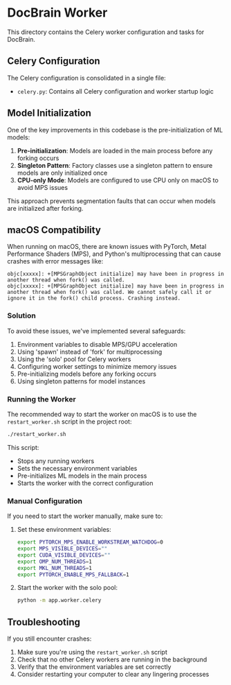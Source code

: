 # DocBrain Worker

This directory contains the Celery worker configuration and tasks for DocBrain.

## Celery Configuration

The Celery configuration is consolidated in a single file:
- `celery.py`: Contains all Celery configuration and worker startup logic

## Model Initialization

One of the key improvements in this codebase is the pre-initialization of ML models:

1. **Pre-initialization**: Models are loaded in the main process before any forking occurs
2. **Singleton Pattern**: Factory classes use a singleton pattern to ensure models are only initialized once
3. **CPU-only Mode**: Models are configured to use CPU only on macOS to avoid MPS issues

This approach prevents segmentation faults that can occur when models are initialized after forking.

## macOS Compatibility

When running on macOS, there are known issues with PyTorch, Metal Performance Shaders (MPS), and Python's multiprocessing that can cause crashes with error messages like:

```
objc[xxxxx]: +[MPSGraphObject initialize] may have been in progress in another thread when fork() was called.
objc[xxxxx]: +[MPSGraphObject initialize] may have been in progress in another thread when fork() was called. We cannot safely call it or ignore it in the fork() child process. Crashing instead.
```

### Solution

To avoid these issues, we've implemented several safeguards:

1. Environment variables to disable MPS/GPU acceleration
2. Using 'spawn' instead of 'fork' for multiprocessing
3. Using the 'solo' pool for Celery workers
4. Configuring worker settings to minimize memory issues
5. Pre-initializing models before any forking occurs
6. Using singleton patterns for model instances

### Running the Worker

The recommended way to start the worker on macOS is to use the `restart_worker.sh` script in the project root:

```bash
./restart_worker.sh
```

This script:
- Stops any running workers
- Sets the necessary environment variables
- Pre-initializes ML models in the main process
- Starts the worker with the correct configuration

### Manual Configuration

If you need to start the worker manually, make sure to:

1. Set these environment variables:
   ```bash
   export PYTORCH_MPS_ENABLE_WORKSTREAM_WATCHDOG=0
   export MPS_VISIBLE_DEVICES=""
   export CUDA_VISIBLE_DEVICES=""
   export OMP_NUM_THREADS=1
   export MKL_NUM_THREADS=1
   export PYTORCH_ENABLE_MPS_FALLBACK=1
   ```

2. Start the worker with the solo pool:
   ```bash
   python -m app.worker.celery
   ```

## Troubleshooting

If you still encounter crashes:

1. Make sure you're using the `restart_worker.sh` script
2. Check that no other Celery workers are running in the background
3. Verify that the environment variables are set correctly
4. Consider restarting your computer to clear any lingering processes 